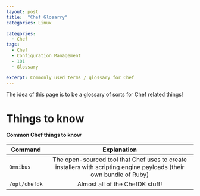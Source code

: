 ```yaml
---
layout: post
title:  "Chef Glosarry"
categories: Linux

categories:
  - Chef
tags:
  - Chef
  - Configuration Management
  - 101
  - Glossary

excerpt: Commonly used terms / glossary for Chef
---
```


The idea of this page is to be a glossary of sorts for Chef related things!

# Things to know

**Common Chef things to know**

| Command        | Explanation  |
| ------------- |:-------------:|
| `Omnibus`      | The open-sourced tool that Chef uses to create installers with scripting engine payloads (their own bundle of Ruby) |
| `/opt/chefdk`      | Almost all of the ChefDK stuff! |
